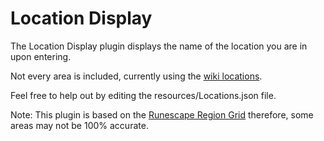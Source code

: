 # Location Display
The Location Display plugin displays the name of the location you are in upon entering.

Not every area is included, currently using the [wiki locations](https://oldschool.runescape.wiki/w/Locations).

Feel free to help out by editing the resources/Locations.json file.


Note: This plugin is based on the [Runescape Region Grid](https://mejrs.github.io/osrs) therefore, some areas may not be 100% accurate.